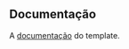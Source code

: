 ## Documentação
A [documentação](https://demos.creative-tim.com/nuxt-argon-dashboard-pro/documentation?ref=nadap-github-readme) do template.
